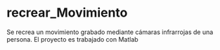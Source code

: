 # recrear_Movimiento
Se recrea un movimiento grabado mediante cámaras infrarrojas de una persona. El proyecto es trabajado con Matlab
